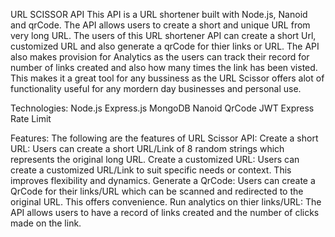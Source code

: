 URL SCISSOR API
This API is a URL shortener built with Node.js, Nanoid and qrCode. The API allows users to create a short and unique URL from very long URL.
The users of this URL shortener API can create a short Url, customized URL and also generate a qrCode for thier links or URL.
The API also makes provision for Analytics as the users can track their record for number of links created and also how many times the link has been visted.
This makes it a great tool for any bussiness as the URL Scissor offers alot of functionality useful for any mordern day businesses and personal use.

Technologies:
Node.js
Express.js
MongoDB
Nanoid
QrCode
JWT
Express Rate Limit

Features:
The following are the features of URL Scissor API:
Create a short URL: Users can create a short URL/Link of 8 random strings which represents the original long URL.
Create a customized URL: Users can create a customized URL/Link to suit specific needs or context. This improves flexibility and dynamics.
Generate a QrCode: Users can create a QrCode for their links/URL which can be scanned and redirected to the original URL. This offers convenience.
Run analytics on thier links/URL: The API allows users to have a record of links created and the number of clicks made on the link.
